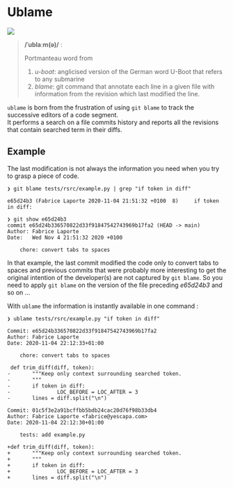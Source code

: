 # Ublame

![](https://media1.britannica.com/eb-media/81/161281-004-F4CE9CF0.jpg)

 >   **/ˈublaːm(ə)/** :
 >   
 >   Portmanteau word from 
 >   1. *u-boat*:  anglicised version of the German word U-Boot that refers to any submarine  
 >   2. *blame*: git command that annotate each line in a given file with information from the revision which last modified the line.

`ublame` is born from the frustration of using `git blame` to track the successive 
editors of a code segment.  
It performs a search on a file commits history and reports all the
revisions that contain searched term in their diffs.



## Example 

The last modification is not always the information you need when you try to grasp a piece of code.

~~~
❯ git blame tests/rsrc/example.py | grep "if token in diff"

e65d24b3 (Fabrice Laporte 2020-11-04 21:51:32 +0100  8)     if token in diff:

❯ git show e65d24b3
commit e65d24b336570822d33f91847542743969b17fa2 (HEAD -> main)
Author: Fabrice Laporte
Date:   Wed Nov 4 21:51:32 2020 +0100

    chore: convert tabs to spaces
~~~

In that example, the last commit modified the code only to convert tabs to spaces and previous commits 
that were probably more interesting to get the original intention of the developer(s) are not captured
by `git blame`.
So you need to apply `git blame` on the version of the file preceding _e65d24b3_ and so on ...

With `ublame` the information is instantly available in one command :

~~~
❯ ublame tests/rsrc/example.py "if token in diff"

Commit: e65d24b336570822d33f91847542743969b17fa2
Author: Fabrice Laporte
Date: 2020-11-04 22:12:33+01:00

    chore: convert tabs to spaces

 def trim_diff(diff, token):
-       """Keep only context surrounding searched token.
-       """
-       if token in diff:
-               LOC_BEFORE = LOC_AFTER = 3
-       lines = diff.split("\n")

Commit: 01c5f3e2a91bcffbb5bdb24cac20d76f98b33db4
Author: Fabrice Laporte <fabrice@yescapa.com>
Date: 2020-11-04 22:12:30+01:00

    tests: add example.py

+def trim_diff(diff, token):
+       """Keep only context surrounding searched token.
+       """
+       if token in diff:
+               LOC_BEFORE = LOC_AFTER = 3
+       lines = diff.split("\n")
~~~
